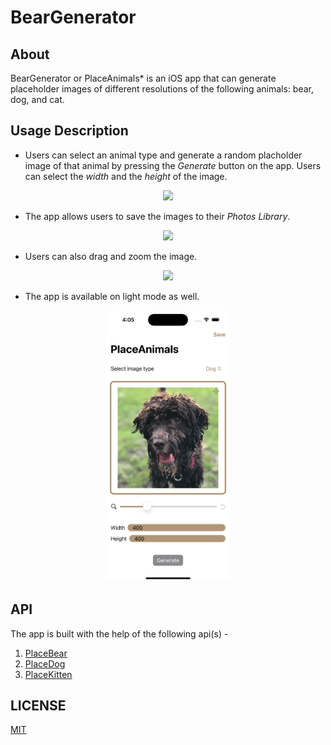 # BearGenerator

## About
BearGenerator or PlaceAnimals* is an iOS app that can generate placeholder images of different resolutions of the following animals: bear, dog, and cat.

## Usage Description

- Users can select an animal type and generate a random placholder image of that animal by pressing the *Generate* button on the app. Users can select the *width* and the *height* of the image.

<p align="center">
  <img src="GIF/download.gif" width="200">
</p>

- The app allows users to save the images to their *Photos Library*.

<p align="center">
  <img src="GIF/save.gif" width="200">
</p>

- Users can also drag and zoom the image.

<p align="center">
  <img src="GIF/image.gif" width="200">
</p>

- The app is available on light mode as well.

<p align="center">
  <img src="GIF/light.png" width="200">
</p>

## API

The app is built with the help of the following api(s) - 

1. [PlaceBear](https://placebear.com)
2. [PlaceDog](https://place.dog)
2. [PlaceKitten](https://placekitten.com)

## LICENSE

[MIT](LICENSE)

